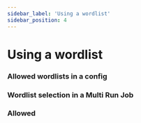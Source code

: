 ```yaml
---
sidebar_label: 'Using a wordlist'
sidebar_position: 4
---
```


# Using a wordlist

### Allowed wordlists in a config

### Wordlist selection in a Multi Run Job

### Allowed